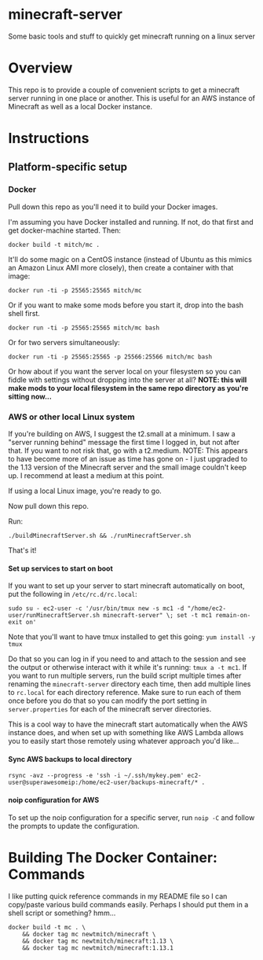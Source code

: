 # minecraft-server

Some basic tools and stuff to quickly get minecraft running on a linux server

# Overview

This repo is to provide a couple of convenient scripts to get a minecraft server running in one place or another. This is useful for an AWS instance of Minecraft as well as a local
Docker instance.

# Instructions

## Platform-specific setup

### Docker

Pull down this repo as you'll need it to build your Docker images.

I'm assuming you have Docker installed and running. If not, do that first and get docker-machine started. Then:

    docker build -t mitch/mc .

It'll do some magic on a CentOS instance (instead of Ubuntu as this mimics an Amazon Linux AMI more closely), then create a container with that image:

    docker run -ti -p 25565:25565 mitch/mc

Or if you want to make some mods before you start it, drop into the bash shell first.

    docker run -ti -p 25565:25565 mitch/mc bash

Or for two servers simultaneously:

    docker run -ti -p 25565:25565 -p 25566:25566 mitch/mc bash

Or how about if you want the server local on your filesystem so you can fiddle with settings without dropping into the server at all? **NOTE: this will make mods to your local filesystem in the same repo directory as you're sitting now...**

### AWS or other local Linux system

If you're building on AWS, I suggest the t2.small at a minimum. I saw a "server running behind" message the first time I logged in, but not after that. If you want to not risk that, go with a t2.medium. NOTE: This appears to have become more of an issue as time has gone on - I just upgraded to the 1.13 version of the Minecraft server and the small image couldn't keep up. I recommend at least a medium at this point.

If using a local Linux image, you're ready to go.

Now pull down this repo.

Run:

    ./buildMinecraftServer.sh && ./runMinecraftServer.sh

That's it!

#### Set up services to start on boot

If you want to set up your server to start minecraft automatically on boot, put the following in
`/etc/rc.d/rc.local`:

```
sudo su - ec2-user -c '/usr/bin/tmux new -s mc1 -d "/home/ec2-user/runMinecraftServer.sh minecraft-server" \; set -t mc1 remain-on-exit on'
```

Note that you'll want to have tmux installed to get this going: `yum install -y tmux`

Do that so you can log in if you need to and attach to the session and see the output or otherwise interact with it while it's running: `tmux a -t mc1`. If you want to run multiple servers, run the build script multiple times after renaming the `minecraft-server` directory each time, then add multiple lines to `rc.local` for each directory reference. Make sure to run each of them once before you do that so you can modify the port setting in `server.properties` for each of the
minecraft server directories.

This is a cool way to have the minecraft start automatically when the AWS instance does, and when set up with something like AWS Lambda allows you to easily start those remotely using whatever
approach you'd like...

#### Sync AWS backups to local directory

    rsync -avz --progress -e 'ssh -i ~/.ssh/mykey.pem' ec2-user@superawesomeip:/home/ec2-user/backups-minecraft/* .

#### noip configuration for AWS

To set up the noip configuration for a specific server, run `noip -C` and follow the prompts to update the configuration.

# Building The Docker Container: Commands

I like putting quick reference commands in my README file so I can copy/paste various build commands easily. Perhaps I should put them in a shell script or something? hmm...

```
docker build -t mc . \
    && docker tag mc newtmitch/minecraft \
    && docker tag mc newtmitch/minecraft:1.13 \
    && docker tag mc newtmitch/minecraft:1.13.1
```